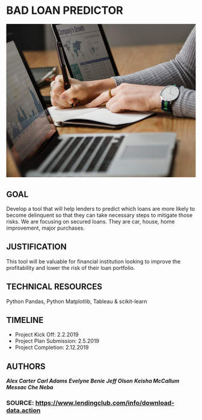 

# BAD LOAN PREDICTOR

![alt text](https://raw.githubusercontent.com/benieevelyne/BLPFinalProject/Keisha/images/background.jpeg)

## GOAL

Develop a tool that will help lenders to predict which loans are more likely to become delinquent so that they can take necessary steps to mitigate those risks. We are focusing on secured loans. They are car, house, home improvement, major purchases.


## JUSTIFICATION

This tool will be valuable for financial institution looking to improve the profitability and lower the risk of their loan portfolio.

## TECHNICAL RESOURCES

Python Pandas, Python Matplotlib, Tableau & scikit-learn

## TIMELINE

* Project Kick Off: 2.2.2019
* Project Plan Submission: 2.5.2019
* Project Completion: 2.12.2019

## AUTHORS

***Alex Carter***
***Carl Adams***
***Evelyne Benie***
***Jeff Olson***
***Keisha McCallum***
***Messac Che Neba***


### SOURCE: https://www.lendingclub.com/info/download-data.action


